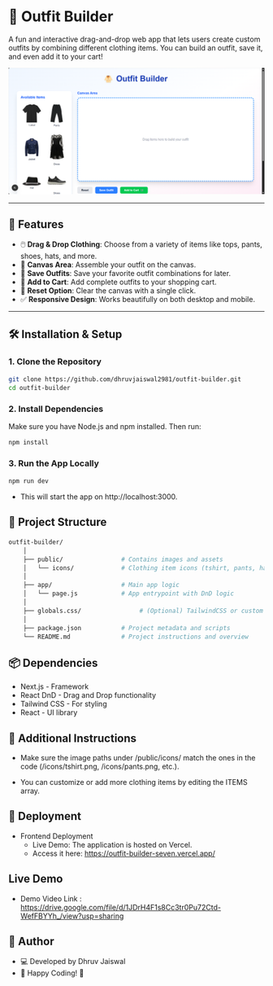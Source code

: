 # 👗 Outfit Builder

A fun and interactive drag-and-drop web app that lets users create custom outfits by combining different clothing items. You can build an outfit, save it, and even add it to your cart!

![Outfit Builder Screenshot](public/icons/preview.PNG)

---

## 🚀 Features

- 🖱️ **Drag & Drop Clothing**: Choose from a variety of items like tops, pants, shoes, hats, and more.
- 🎨 **Canvas Area**: Assemble your outfit on the canvas.
- 💾 **Save Outfits**: Save your favorite outfit combinations for later.
- 🛒 **Add to Cart**: Add complete outfits to your shopping cart.
- 🔄 **Reset Option**: Clear the canvas with a single click.
- ✅ **Responsive Design**: Works beautifully on both desktop and mobile.

---

## 🛠 Installation & Setup

### 1. Clone the Repository

```bash
git clone https://github.com/dhruvjaiswal2981/outfit-builder.git
cd outfit-builder
```

### 2. Install Dependencies
Make sure you have Node.js and npm installed. Then run:

```bash
npm install
```
### 3. Run the App Locally

```bash
npm run dev
```
- This will start the app on http://localhost:3000.

## 📁 Project Structure

```bash
outfit-builder/
    │
    ├── public/                # Contains images and assets
    │   └── icons/             # Clothing item icons (tshirt, pants, hat, etc.)
    │
    ├── app/                   # Main app logic
    │   └── page.js            # App entrypoint with DnD logic
    │
    ├── globals.css/                # (Optional) TailwindCSS or custom styles
    │
    ├── package.json           # Project metadata and scripts
    └── README.md              # Project instructions and overview
```

## 📦 Dependencies

- Next.js - Framework
- React DnD - Drag and Drop functionality
- Tailwind CSS - For styling
- React - UI library

## 📝 Additional Instructions
- Make sure the image paths under /public/icons/ match the ones in the code (/icons/tshirt.png, /icons/pants.png, etc.).

- You can customize or add more clothing items by editing the ITEMS array.

## 🚀 Deployment

- Frontend Deployment
    - Live Demo: The application is hosted on Vercel.
    - Access it here: https://outfit-builder-seven.vercel.app/

## Live Demo

- Demo Video Link : https://drive.google.com/file/d/1JDrH4F1s8Cc3tr0Pu72Ctd-WefFBYYh_/view?usp=sharing

## 📌 Author
- 💻 Developed by Dhruv Jaiswal
- 🚀 Happy Coding! 🎉
